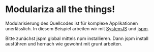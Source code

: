# Modulariza all the things!

Modularisierung des Quellcodes ist für komplexe Applikationen unerlässlich. 
In diesem Beispiel arbeiten wir mit
[SystemJS](https://github.com/systemjs/systemjs) und [jspm](http://jspm.io/).

Bitte zunächst jspm global mittels npm installieren. Dann jspm install 
ausführen und hernach wie gewohnt mit grunt arbeiten.
